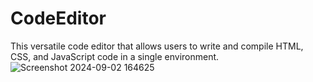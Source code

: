 # CodeEditor
This versatile code editor that allows users to write and compile HTML, CSS, and JavaScript code in a single environment. 
![Screenshot 2024-09-02 164625](https://github.com/user-attachments/assets/164b9855-a439-4a00-90b5-6b9962357788)
